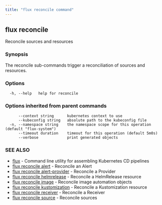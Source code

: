 ```yaml
---
title: "flux reconcile command"
---
```

## flux reconcile

Reconcile sources and resources

### Synopsis

The reconcile sub-commands trigger a reconciliation of sources and resources.

### Options

```
  -h, --help   help for reconcile
```

### Options inherited from parent commands

```
      --context string      kubernetes context to use
      --kubeconfig string   absolute path to the kubeconfig file
  -n, --namespace string    the namespace scope for this operation (default "flux-system")
      --timeout duration    timeout for this operation (default 5m0s)
      --verbose             print generated objects
```

### SEE ALSO

* [flux](/cmd/flux/)	 - Command line utility for assembling Kubernetes CD pipelines
* [flux reconcile alert](/cmd/flux_reconcile_alert/)	 - Reconcile an Alert
* [flux reconcile alert-provider](/cmd/flux_reconcile_alert-provider/)	 - Reconcile a Provider
* [flux reconcile helmrelease](/cmd/flux_reconcile_helmrelease/)	 - Reconcile a HelmRelease resource
* [flux reconcile image](/cmd/flux_reconcile_image/)	 - Reconcile image automation objects
* [flux reconcile kustomization](/cmd/flux_reconcile_kustomization/)	 - Reconcile a Kustomization resource
* [flux reconcile receiver](/cmd/flux_reconcile_receiver/)	 - Reconcile a Receiver
* [flux reconcile source](/cmd/flux_reconcile_source/)	 - Reconcile sources


